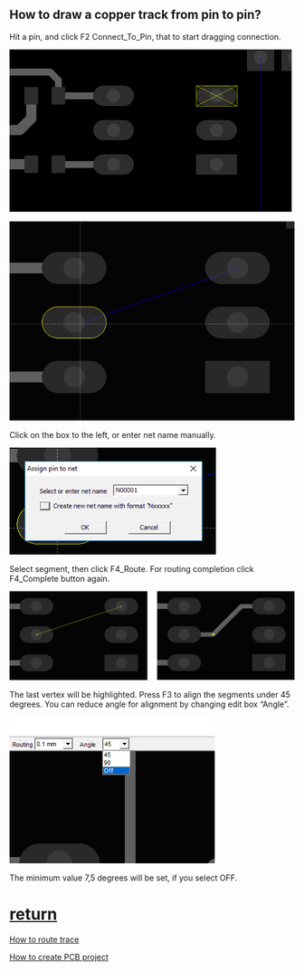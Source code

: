 ## How to draw a copper track from pin to pin?

Hit a pin, and click F2 Connect_To_Pin, that to start dragging connection. 
   
![](pictures/pin_selected.png)

![](pictures/drag_con.png)

Click on the box to the left, or enter net name manually.

![](pictures/add_net.png)

Select segment, then click F4_Route. For routing сompletion click F4_Complete button again.

![](pictures/route_conn.png)

The last vertex will be highlighted. Press F3 to align the segments under 45 degrees. You can reduce angle for alignment by changing edit box “Angle”.

![](pictures/angle_box.png)

The minimum value 7,5 degrees will be set, if you select OFF.

# [return](How_to.md)

[How to route trace](routing_branch.md)

[How to create PCB project](new_project.md)

